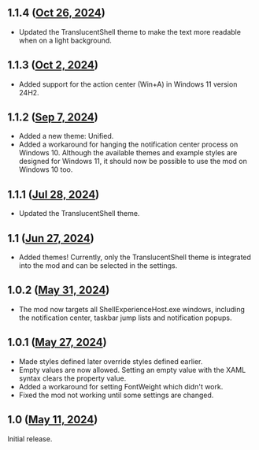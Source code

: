 ## 1.1.4 ([Oct 26, 2024](https://github.com/ramensoftware/windhawk-mods/blob/6f54b0820eb9261a690c18fc396760e82890975b/mods/windows-11-notification-center-styler.wh.cpp))

* Updated the TranslucentShell theme to make the text more readable when on a light background.

## 1.1.3 ([Oct 2, 2024](https://github.com/ramensoftware/windhawk-mods/blob/dd2309b76c8963fe5a2949677725025be7fd0f84/mods/windows-11-notification-center-styler.wh.cpp))

* Added support for the action center (Win+A) in Windows 11 version 24H2.

## 1.1.2 ([Sep 7, 2024](https://github.com/ramensoftware/windhawk-mods/blob/bf5b0746e2cb9d22e109b664ca3a63c430199f18/mods/windows-11-notification-center-styler.wh.cpp))

* Added a new theme: Unified.
* Added a workaround for hanging the notification center process on Windows 10. Although the available themes and example styles are designed for Windows 11, it should now be possible to use the mod on Windows 10 too.

## 1.1.1 ([Jul 28, 2024](https://github.com/ramensoftware/windhawk-mods/blob/931b937d1cfa9782375c939c104de17bf0b5047a/mods/windows-11-notification-center-styler.wh.cpp))

* Updated the TranslucentShell theme.

## 1.1 ([Jun 27, 2024](https://github.com/ramensoftware/windhawk-mods/blob/78d005fa29bcbfaab1f5ea2777f1217468703c9f/mods/windows-11-notification-center-styler.wh.cpp))

* Added themes! Currently, only the TranslucentShell theme is integrated into the mod and can be selected in the settings.

## 1.0.2 ([May 31, 2024](https://github.com/ramensoftware/windhawk-mods/blob/324f683b222562fba882a506476da597fce9fe6f/mods/windows-11-notification-center-styler.wh.cpp))

* The mod now targets all ShellExperienceHost.exe windows, including the notification center, taskbar jump lists and notification popups.

## 1.0.1 ([May 27, 2024](https://github.com/ramensoftware/windhawk-mods/blob/0959f2f57a96dae3785498c063209383ab6b8bdb/mods/windows-11-notification-center-styler.wh.cpp))

* Made styles defined later override styles defined earlier.
* Empty values are now allowed. Setting an empty value with the XAML syntax clears the property value.
* Added a workaround for setting FontWeight which didn't work.
* Fixed the mod not working until some settings are changed.

## 1.0 ([May 11, 2024](https://github.com/ramensoftware/windhawk-mods/blob/3f97fef9c8b453dfee716aab2e50a636f04234fd/mods/windows-11-notification-center-styler.wh.cpp))

Initial release.
